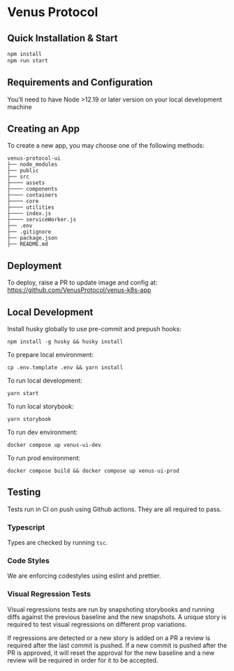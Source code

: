 # Venus Protocol

## Quick Installation & Start

```sh
npm install
npm run start
```

## Requirements and Configuration

You’ll need to have Node >12.19 or later version on your local development machine

## Creating an App

To create a new app, you may choose one of the following methods:

```
venus-protocol-ui
├── node_modules
├── public
├── src
├──── assets
├──── components
├──── containers
├──── core
├──── utilities
├──── index.js
├──── serviceWorker.js
├── .env
├── .gitignore
├── package.json
├── README.md
```

## Deployment

To deploy, raise a PR to update image and config at: https://github.com/VenusProtocol/venus-k8s-app

## Local Development

Install husky globally to use pre-commit and prepush hooks:

```
npm install -g husky && husky install
```

To prepare local environment:

```
cp .env.template .env && yarn install
```

To run local development:

```
yarn start
```

To run local storybook:

```
yarn storybook
```

To run dev environment:

```
docker compose up venus-ui-dev
```

To run prod environment:

```
docker compose build && docker compose up venus-ui-prod
```


## Testing
Tests run in CI on push using Github actions. They are all required to pass.

### Typescript
Types are checked by running `tsc`.

### Code Styles
We are enforcing codestyles using eslint and prettier.

### Visual Regression Tests
Visual regressions tests are run by snapshoting storybooks and running diffs against the previous baseline and the new snapshots. A unique story is required to test visual regressions on different prop variations.

If regressions are detected or a new story is added on a PR a review is required after the last commit is pushed. If a new commit is pushed after the PR is approved, it will reset the approval for the new baseline and a new review will be required in order for it to be accepted.
